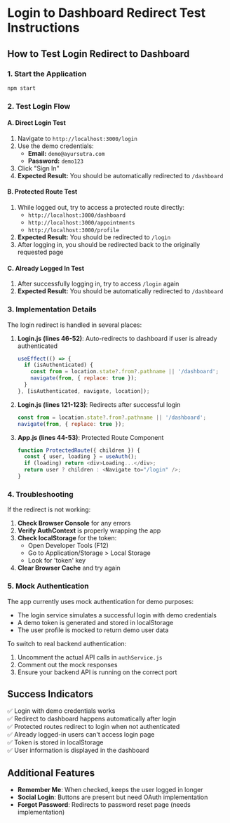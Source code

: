 # Login to Dashboard Redirect Test Instructions

## How to Test Login Redirect to Dashboard

### 1. Start the Application
```bash
npm start
```

### 2. Test Login Flow

#### A. Direct Login Test
1. Navigate to `http://localhost:3000/login`
2. Use the demo credentials:
   - **Email:** `demo@ayursutra.com`
   - **Password:** `demo123`
3. Click "Sign In"
4. **Expected Result:** You should be automatically redirected to `/dashboard`

#### B. Protected Route Test
1. While logged out, try to access a protected route directly:
   - `http://localhost:3000/dashboard`
   - `http://localhost:3000/appointments`
   - `http://localhost:3000/profile`
2. **Expected Result:** You should be redirected to `/login`
3. After logging in, you should be redirected back to the originally requested page

#### C. Already Logged In Test
1. After successfully logging in, try to access `/login` again
2. **Expected Result:** You should be automatically redirected to `/dashboard`

### 3. Implementation Details

The login redirect is handled in several places:

1. **Login.js (lines 46-52)**: Auto-redirects to dashboard if user is already authenticated
   ```javascript
   useEffect(() => {
     if (isAuthenticated) {
       const from = location.state?.from?.pathname || '/dashboard';
       navigate(from, { replace: true });
     }
   }, [isAuthenticated, navigate, location]);
   ```

2. **Login.js (lines 121-123)**: Redirects after successful login
   ```javascript
   const from = location.state?.from?.pathname || '/dashboard';
   navigate(from, { replace: true });
   ```

3. **App.js (lines 44-53)**: Protected Route Component
   ```javascript
   function ProtectedRoute({ children }) {
     const { user, loading } = useAuth();
     if (loading) return <div>Loading...</div>;
     return user ? children : <Navigate to="/login" />;
   }
   ```

### 4. Troubleshooting

If the redirect is not working:

1. **Check Browser Console** for any errors
2. **Verify AuthContext** is properly wrapping the app
3. **Check localStorage** for the token:
   - Open Developer Tools (F12)
   - Go to Application/Storage > Local Storage
   - Look for 'token' key
4. **Clear Browser Cache** and try again

### 5. Mock Authentication

The app currently uses mock authentication for demo purposes:
- The login service simulates a successful login with demo credentials
- A demo token is generated and stored in localStorage
- The user profile is mocked to return demo user data

To switch to real backend authentication:
1. Uncomment the actual API calls in `authService.js`
2. Comment out the mock responses
3. Ensure your backend API is running on the correct port

## Success Indicators

✅ Login with demo credentials works  
✅ Redirect to dashboard happens automatically after login  
✅ Protected routes redirect to login when not authenticated  
✅ Already logged-in users can't access login page  
✅ Token is stored in localStorage  
✅ User information is displayed in the dashboard  

## Additional Features

- **Remember Me**: When checked, keeps the user logged in longer
- **Social Login**: Buttons are present but need OAuth implementation
- **Forgot Password**: Redirects to password reset page (needs implementation)